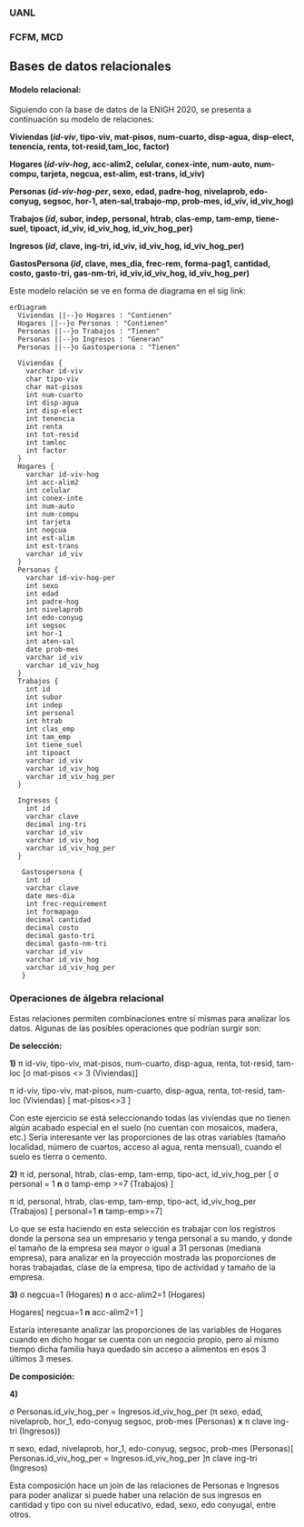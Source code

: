 ### UANL
### FCFM, MCD

## Bases de datos relacionales

#### Modelo relacional:

Siguiendo con la base de datos de la ENIGH 2020, se presenta a continuación su modelo de relaciones:

**Viviendas (_id-viv_, tipo-viv, mat-pisos, num-cuarto, disp-agua, disp-elect, tenencia, renta, tot-resid,tam_loc, factor)**

**Hogares (_id-viv-hog_, acc-alim2, celular, conex-inte, num-auto, num-compu, tarjeta, negcua, est-alim, est-trans, id_viv)**

**Personas (_id-viv-hog-per_, sexo, edad, padre-hog, nivelaprob, edo-conyug, segsoc, hor-1, aten-sal,trabajo-mp, prob-mes, id_viv, id_viv_hog)**

**Trabajos (_id_, subor, indep, personal, htrab, clas-emp, tam-emp, tiene-suel, tipoact, id_viv, id_viv_hog, id_viv_hog_per)**

**Ingresos (_id_,	clave, ing-tri, id_viv, id_viv_hog, id_viv_hog_per)**

**GastosPersona (_id_, clave, mes_dia, frec-rem, forma-pag1, cantidad, costo, gasto-tri, gas-nm-tri, id_viv,id_viv_hog, id_viv_hog_per)**



Este modelo relación se ve en forma de diagrama en el sig link:

```mermaid
erDiagram 
  Viviendas ||--}o Hogares : "Contienen" 
  Hogares ||--}o Personas : "Contienen" 
  Personas ||--}o Trabajos : "Tienen"
  Personas ||--}o Ingresos : "Generan"
  Personas ||--}o Gastospersona : "Tienen"

  Viviendas { 
    varchar id-viv 
    char tipo-viv 
    char mat-pisos 
    int num-cuarto 
    int disp-agua 
    int disp-elect 
    int tenencia 
    int renta 
    int tot-resid 
    int tamloc
    int factor
  } 
  Hogares { 
    varchar id-viv-hog 
    int acc-alim2
    int celular
    int conex-inte
    int num-auto
    int num-compu
    int tarjeta
    int negcua
    int est-alim
    int est-trans
    varchar id_viv
  } 
  Personas { 
    varchar id-viv-hog-per 
    int sexo 
    int edad
    int padre-hog
    int nivelaprob
    int edo-conyug
    int segsoc
    int hor-1
    int aten-sal
    date prob-mes
    varchar id_viv
    varchar id_viv_hog    
  } 
  Trabajos { 
    int id 
    int subor
    int indep
    int personal
    int htrab
    int clas_emp
    int tam_emp
    int tiene_suel
    int tipoact
    varchar id_viv
    varchar id_viv_hog
    varchar id_viv_hog_per
  } 

  Ingresos { 
    int id 
    varchar clave
    decimal ing-tri
    varchar id_viv
    varchar id_viv_hog
    varchar id_viv_hog_per 
  }

   Gastospersona {
    int id
    varchar clave
    date mes-dia
    int frec-requirement
    int formapago
    decimal cantidad
    decimal costo
    decimal gasto-tri
    decimal gasto-nm-tri
    varchar id_viv
    varchar id_viv_hog
    varchar id_viv_hog_per
   }
```


### Operaciones de álgebra relacional

Estas relaciones permiten combinaciones entre sí mismas para analizar los datos. Algunas de las posibles operaciones que podrían surgir son:


**De selección:**

**1)**
π id-viv, tipo-viv, mat-pisos, num-cuarto, disp-agua, renta, tot-resid, tam-loc [σ mat-pisos <> 3 (Viviendas)]

 π id-viv, tipo-viv, mat-pisos, num-cuarto, disp-agua, renta, tot-resid, tam-loc  (Viviendas) [ mat-pisos<>3 ]

Con este ejercicio se está seleccionando todas las viviendas que no tienen algún acabado especial en el suelo (no cuentan con mosaicos, madera, etc.) Sería interesante ver las proporciones de las otras variables (tamaño localidad, número de cuartos, acceso al agua, renta mensual), cuando el suelo es tierra o cemento.


**2)** 
π id, personal, htrab, clas-emp, tam-emp, tipo-act, id_viv_hog_per   [ σ personal = 1 **n** σ tamp-emp >=7 (Trabajos) ]

π id, personal, htrab, clas-emp, tam-emp, tipo-act, id_viv_hog_per (Trabajos) [ personal=1 **n** tamp-emp>=7]

Lo que se esta haciendo en esta selección es trabajar con los registros donde la persona sea un empresario y tenga personal a su mando, y donde el tamaño de la empresa sea mayor o igual a 31 personas (mediana empresa), para analizar en la proyección mostrada las proporciones de horas trabajadas, clase de la empresa, tipo de actividad y tamaño de la empresa.

**3)**
σ negcua=1 (Hogares) **n** σ acc-alim2=1 (Hogares)

Hogares[ negcua=1 **n** acc-alim2=1 ]

Estaría interesante analizar las proporciones de las variables de Hogares cuando en dicho hogar se cuenta con un negocio propio, pero al mismo tiempo dicha familia haya quedado sin acceso a alimentos en esos 3 últimos 3 meses.



**De composición:**

**4)**

σ Personas.id_viv_hog_per = Ingresos.id_viv_hog_per (π sexo, edad, nivelaprob, hor_1, edo-conyug segsoc, prob-mes (Personas) **x** π clave ing-tri (Ingresos))

π sexo, edad, nivelaprob, hor_1, edo-conyug, segsoc, prob-mes (Personas)[ Personas.id_viv_hog_per = Ingresos.id_viv_hog_per ]π clave ing-tri (Ingresos)

Esta composición hace un join de las relaciones de Personas e Ingresos para poder analizar si puede haber una relación de sus ingresos en cantidad y tipo con su nivel educativo, edad, sexo, edo conyugal, entre otros.

